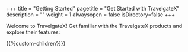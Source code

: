 +++
title = "Getting Started"
pagetitle = "Get Started with TravelgateX"
description = ""
weight = 1
alwaysopen = false
isDirectory=false
+++

Welcome to TravelgateX! Get familiar with the TravelgateX products and explore their features:

{{%custom-children%}}



